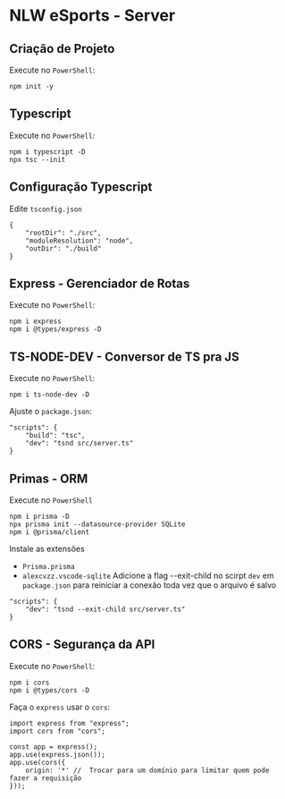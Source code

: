 # NLW eSports - Server
## Criação de Projeto
Execute no `PowerShell`:
```
npm init -y
```

## Typescript
Execute no `PowerShell`:
```
npm i typescript -D
npx tsc --init
```
## Configuração Typescript
Edite `tsconfig.json`
```
{
    "rootDir": "./src",
    "moduleResolution": "node",  
    "outDir": "./build" 
}
```

## Express - Gerenciador de Rotas
Execute no `PowerShell`:
```
npm i express
npm i @types/express -D
```

## TS-NODE-DEV - Conversor de TS pra JS
Execute no `PowerShell`:
```
npm i ts-node-dev -D
```
Ajuste o `package.json`:
```
"scripts": {
    "build": "tsc",
    "dev": "tsnd src/server.ts"
}
```

## Primas - ORM
Execute no `PowerShell`
```
npm i prisma -D
npx prisma init --datasource-provider SQLite
npm i @prisma/client
```
Instale as extensões 
* `Prisma.prisma`
* `alexcvzz.vscode-sqlite`
Adicione a flag --exit-child no scirpt `dev` em `package.json` para reiniciar a conexão toda vez que o arquivo é salvo
```
"scripts": {
    "dev": "tsnd --exit-child src/server.ts"
}
```
## CORS - Segurança da API
Execute no `PowerShell`:
```
npm i cors
npm i @types/cors -D
```
Faça o `express` usar o `cors`:
```
import express from "express";
import cors from "cors";

const app = express();
app.use(express.json());
app.use(cors({
    origin: '*' //  Trocar para um domínio para limitar quem pode fazer a requisição
}));
```

